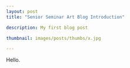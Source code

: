 ```yaml
---
layout: post
title: "Senior Seminar Art Blog Introduction"

description: My first blog post

thumbnail: images/posts/thumbs/x.jpg

---
```

Hello.
